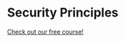 # Security Principles

[Check out our free course!](https://academy.hoppersroppers.org/mod/page/view.php?id=892)


